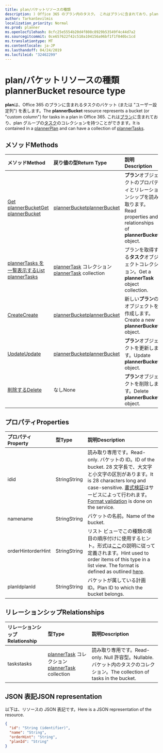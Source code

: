 ```yaml
---
title: plan/バケットリソースの種類
description: ) Office 365 のプラン内のタスク。 これはプランに含まれており、plan グループのタスクのコレクションを持つことができます。
author: TarkanSevilmis
localization_priority: Normal
ms.prod: planner
ms.openlocfilehash: 8cfc25e5554b20d4f808c8929b53549f4c44d7a2
ms.sourcegitcommit: 0ce657622f42c510a104156a96bf1f1f040bc1cd
ms.translationtype: MT
ms.contentlocale: ja-JP
ms.lasthandoff: 04/24/2019
ms.locfileid: "32462299"
---
```

# <a name="plannerbucket-resource-type"></a><span data-ttu-id="afc9a-104">plan/バケットリソースの種類</span><span class="sxs-lookup"><span data-stu-id="afc9a-104">plannerBucket resource type</span></span>

<span data-ttu-id="afc9a-105">**plan**は、Office 365 のプランに含まれるタスクのバケット (または "ユーザー設定列") を表します。</span><span class="sxs-lookup"><span data-stu-id="afc9a-105">The **plannerBucket** resource represents a bucket (or "custom column") for tasks in a plan in Office 365.</span></span> <span data-ttu-id="afc9a-106">これは[プラン](plannerplan.md)に含まれており、plan グループの[タスク](plannertask.md)のコレクションを持つことができます。</span><span class="sxs-lookup"><span data-stu-id="afc9a-106">It is contained in a [plannerPlan](plannerplan.md) and can have a collection of [plannerTasks](plannertask.md).</span></span>



## <a name="methods"></a><span data-ttu-id="afc9a-107">メソッド</span><span class="sxs-lookup"><span data-stu-id="afc9a-107">Methods</span></span>

| <span data-ttu-id="afc9a-108">メソッド</span><span class="sxs-lookup"><span data-stu-id="afc9a-108">Method</span></span>           | <span data-ttu-id="afc9a-109">戻り値の型</span><span class="sxs-lookup"><span data-stu-id="afc9a-109">Return Type</span></span>    |<span data-ttu-id="afc9a-110">説明</span><span class="sxs-lookup"><span data-stu-id="afc9a-110">Description</span></span>|
|:---------------|:--------|:----------|
|[<span data-ttu-id="afc9a-111">Get plannerBucket</span><span class="sxs-lookup"><span data-stu-id="afc9a-111">Get plannerBucket</span></span>](../api/plannerbucket-get.md) | [<span data-ttu-id="afc9a-112">plannerBucket</span><span class="sxs-lookup"><span data-stu-id="afc9a-112">plannerBucket</span></span>](plannerbucket.md) |<span data-ttu-id="afc9a-113">**プラン**オブジェクトのプロパティとリレーションシップを読み取ります。</span><span class="sxs-lookup"><span data-stu-id="afc9a-113">Read properties and relationships of **plannerBucket** object.</span></span>|
|[<span data-ttu-id="afc9a-114">plannerTasks を一覧表示する</span><span class="sxs-lookup"><span data-stu-id="afc9a-114">List plannerTasks</span></span>](../api/plannerbucket-list-tasks.md) |<span data-ttu-id="afc9a-115">[plannerTask](plannertask.md) コレクション</span><span class="sxs-lookup"><span data-stu-id="afc9a-115">[plannerTask](plannertask.md) collection</span></span>| <span data-ttu-id="afc9a-116">プランを取得する**タスク**オブジェクトコレクション。</span><span class="sxs-lookup"><span data-stu-id="afc9a-116">Get a **plannerTask** object collection.</span></span>|
|[<span data-ttu-id="afc9a-117">Create</span><span class="sxs-lookup"><span data-stu-id="afc9a-117">Create</span></span>](../api/planner-post-buckets.md) | [<span data-ttu-id="afc9a-118">plannerBucket</span><span class="sxs-lookup"><span data-stu-id="afc9a-118">plannerBucket</span></span>](plannerbucket.md)   | <span data-ttu-id="afc9a-119">新しい**プラン**のオブジェクトを作成します。</span><span class="sxs-lookup"><span data-stu-id="afc9a-119">Create a new **plannerBucket** object.</span></span> |
|[<span data-ttu-id="afc9a-120">Update</span><span class="sxs-lookup"><span data-stu-id="afc9a-120">Update</span></span>](../api/plannerbucket-update.md) | [<span data-ttu-id="afc9a-121">plannerBucket</span><span class="sxs-lookup"><span data-stu-id="afc9a-121">plannerBucket</span></span>](plannerbucket.md)   |<span data-ttu-id="afc9a-122">**プラン**オブジェクトを更新します。</span><span class="sxs-lookup"><span data-stu-id="afc9a-122">Update **plannerBucket** object.</span></span> |
|[<span data-ttu-id="afc9a-123">削除する</span><span class="sxs-lookup"><span data-stu-id="afc9a-123">Delete</span></span>](../api/plannerbucket-delete.md) | <span data-ttu-id="afc9a-124">なし</span><span class="sxs-lookup"><span data-stu-id="afc9a-124">None</span></span> |<span data-ttu-id="afc9a-125">**プラン**オブジェクトを削除します。</span><span class="sxs-lookup"><span data-stu-id="afc9a-125">Delete **plannerBucket** object.</span></span> |

## <a name="properties"></a><span data-ttu-id="afc9a-126">プロパティ</span><span class="sxs-lookup"><span data-stu-id="afc9a-126">Properties</span></span>
| <span data-ttu-id="afc9a-127">プロパティ</span><span class="sxs-lookup"><span data-stu-id="afc9a-127">Property</span></span>     | <span data-ttu-id="afc9a-128">型</span><span class="sxs-lookup"><span data-stu-id="afc9a-128">Type</span></span>   |<span data-ttu-id="afc9a-129">説明</span><span class="sxs-lookup"><span data-stu-id="afc9a-129">Description</span></span>|
|:---------------|:--------|:----------|
|<span data-ttu-id="afc9a-130">id</span><span class="sxs-lookup"><span data-stu-id="afc9a-130">id</span></span>|<span data-ttu-id="afc9a-131">String</span><span class="sxs-lookup"><span data-stu-id="afc9a-131">String</span></span>| <span data-ttu-id="afc9a-132">読み取り専用です。</span><span class="sxs-lookup"><span data-stu-id="afc9a-132">Read-only.</span></span> <span data-ttu-id="afc9a-133">バケットの ID。</span><span class="sxs-lookup"><span data-stu-id="afc9a-133">ID of the bucket.</span></span> <span data-ttu-id="afc9a-134">28 文字長で、大文字と小文字の区別があります。</span><span class="sxs-lookup"><span data-stu-id="afc9a-134">It is 28 characters long and case-sensitive.</span></span> <span data-ttu-id="afc9a-135">[書式検証](planner-identifiers-disclaimer.md)はサービスによって行われます。</span><span class="sxs-lookup"><span data-stu-id="afc9a-135">[Format validation](planner-identifiers-disclaimer.md) is done on the service.</span></span>|
|<span data-ttu-id="afc9a-136">name</span><span class="sxs-lookup"><span data-stu-id="afc9a-136">name</span></span>|<span data-ttu-id="afc9a-137">String</span><span class="sxs-lookup"><span data-stu-id="afc9a-137">String</span></span>|<span data-ttu-id="afc9a-138">バケットの名前。</span><span class="sxs-lookup"><span data-stu-id="afc9a-138">Name of the bucket.</span></span>|
|<span data-ttu-id="afc9a-139">orderHint</span><span class="sxs-lookup"><span data-stu-id="afc9a-139">orderHint</span></span>|<span data-ttu-id="afc9a-140">String</span><span class="sxs-lookup"><span data-stu-id="afc9a-140">String</span></span>|<span data-ttu-id="afc9a-p104">リスト ビューでこの種類の項目の順序付けに使用するヒント。形式は[ここ](planner-order-hint-format.md)の説明に従って定義されます。</span><span class="sxs-lookup"><span data-stu-id="afc9a-p104">Hint used to order items of this type in a list view. The format is defined as outlined [here](planner-order-hint-format.md).</span></span>|
|<span data-ttu-id="afc9a-143">planId</span><span class="sxs-lookup"><span data-stu-id="afc9a-143">planId</span></span>|<span data-ttu-id="afc9a-144">String</span><span class="sxs-lookup"><span data-stu-id="afc9a-144">String</span></span>|<span data-ttu-id="afc9a-145">バケットが属している計画 ID。</span><span class="sxs-lookup"><span data-stu-id="afc9a-145">Plan ID to which the bucket belongs.</span></span>|

## <a name="relationships"></a><span data-ttu-id="afc9a-146">リレーションシップ</span><span class="sxs-lookup"><span data-stu-id="afc9a-146">Relationships</span></span>
| <span data-ttu-id="afc9a-147">リレーションシップ</span><span class="sxs-lookup"><span data-stu-id="afc9a-147">Relationship</span></span> | <span data-ttu-id="afc9a-148">型</span><span class="sxs-lookup"><span data-stu-id="afc9a-148">Type</span></span>   |<span data-ttu-id="afc9a-149">説明</span><span class="sxs-lookup"><span data-stu-id="afc9a-149">Description</span></span>|
|:---------------|:--------|:----------|
|<span data-ttu-id="afc9a-150">tasks</span><span class="sxs-lookup"><span data-stu-id="afc9a-150">tasks</span></span>|<span data-ttu-id="afc9a-151">[plannerTask](plannertask.md) コレクション</span><span class="sxs-lookup"><span data-stu-id="afc9a-151">[plannerTask](plannertask.md) collection</span></span>| <span data-ttu-id="afc9a-152">読み取り専用です。</span><span class="sxs-lookup"><span data-stu-id="afc9a-152">Read-only.</span></span> <span data-ttu-id="afc9a-153">Null 許容型。</span><span class="sxs-lookup"><span data-stu-id="afc9a-153">Nullable.</span></span> <span data-ttu-id="afc9a-154">バケット内のタスクのコレクション。</span><span class="sxs-lookup"><span data-stu-id="afc9a-154">The collection of tasks in the bucket.</span></span>|

## <a name="json-representation"></a><span data-ttu-id="afc9a-155">JSON 表記</span><span class="sxs-lookup"><span data-stu-id="afc9a-155">JSON representation</span></span>
<span data-ttu-id="afc9a-156">以下は、リソースの JSON 表記です。</span><span class="sxs-lookup"><span data-stu-id="afc9a-156">Here is a JSON representation of the resource.</span></span>

<!-- {
  "blockType": "resource",
  "baseType": "microsoft.graph.entity",
  "optionalProperties": [

  ],
  "@odata.type": "microsoft.graph.plannerBucket"
}-->

```json
{
  "id": "String (identifier)",
  "name": "String",
  "orderHint": "String",
  "planId": "String"
}

```

<!-- uuid: 8fcb5dbc-d5aa-4681-8e31-b001d5168d79
2015-10-25 14:57:30 UTC -->
<!-- {
  "type": "#page.annotation",
  "description": "plannerBucket resource",
  "keywords": "",
  "section": "documentation",
  "tocPath": ""
}-->

